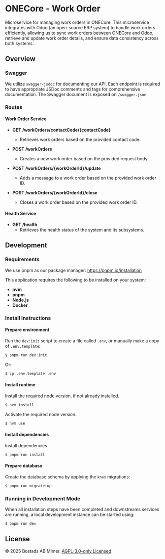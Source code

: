 # ONECore - Work Order

Microservice for managing work orders in ONECore. This microservice integrates with Odoo (an open-source ERP system) to handle work orders efficiently, allowing us to sync work orders between ONECore and Odoo, retrieve and update work order details, and ensure data consistency across both systems.

## Overview

### Swagger

We utilize `swagger-jsdoc` for documenting our API. Each endpoint is required to have appropriate
JSDoc comments and tags for comprehensive documentation. The Swagger document is exposed on `/swagger.json`.

### Routes

#### Work Order Service

- **GET /workOrders/contactCode/{contactCode}**
  - Retrieves work orders based on the provided contact code.

- **POST /workOrders**
  - Creates a new work order based on the provided request body.

- **POST /workOrders/{workOrderId}/update**
  - Adds a message to a work order based on the provided work order ID.

- **POST /workOrders/{workOrderId}/close**
  - Closes a work order based on the provided work order ID.

#### Health Service

- **GET /health**
  - Retrieves the health status of the system and its subsystems.

## Development

### Requirements

We use pnpm as our package manager: https://pnpm.io/installation

This application requires the following to be installed on your system:

- **nvm**
- **pnpm**
- **Node.js**
- **Docker**

### Install Instructions

#### Prepare environment

Run the `dev:init` script to create a file called `.env`, or manually make a copy of `.env.template`:

```sh
$ pnpm run dev:init
```

Or:

```sh
$ cp .env.template .env
```

#### Install runtime

Install the required node version, if not already installed.

```sh
$ nvm install
```

Activate the required node version.

```sh
$ nvm use
```

#### Install dependencies

Install dependencies

```sh
$ pnpm run install
```

#### Prepare database

Create the database schema by applying the `knex` migrations:

```sh
$ pnpm run migrate:up
```

### Running in Development Mode

When all installation steps have been completed and downstreams services are running, a local development instance can be started using:

```sh
$ pnpm run dev
```

## License

© 2025 Bostads AB Mimer. [AGPL-3.0-only Licensed](./LICENSE)
